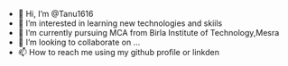 - 👋 Hi, I’m @Tanu1616
- 👀 I’m interested in learning new technologies and skiils
- 🌱 I’m currently pursuing MCA from Birla Institute of Technology,Mesra
- 💞️ I’m looking to collaborate on ...
- 📫 How to reach me using my github profile or linkden 

<!---
Tanu1616/Tanu1616 is a ✨ special ✨ repository because its `README.md` (this file) appears on your GitHub profile.
You can click the Preview link to take a look at your changes.
--->
